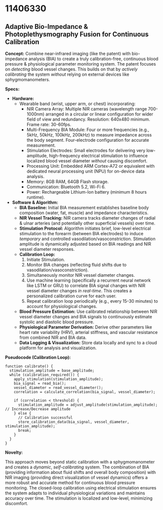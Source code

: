 # 11406330

## Adaptive Bio-Impedance & Photoplethysmography Fusion for Continuous Calibration

**Concept:** Combine near-infrared imaging (like the patent) with bio-impedance analysis (BIA) to create a truly calibration-free, continuous blood pressure & physiological parameter monitoring system. The patent focuses on *detecting* blood vessel changes. This builds on that by *actively calibrating* the system *without* relying on external devices like sphygmomanometers.

**Specs:**

*   **Hardware:**
    *   Wearable band (wrist, upper arm, or chest) incorporating:
        *   NIR Camera Array: Multiple NIR cameras (wavelength range 700-1000nm) arranged in a circular or linear configuration for wider field of view and redundancy. Resolution: 640x480 minimum. Frame rate: 30-60fps.
        *   Multi-Frequency BIA Module: Four or more frequencies (e.g., 5kHz, 50kHz, 100kHz, 200kHz) to measure impedance across the body segment.  Four-electrode configuration for accurate measurement.
        *   Stimulation Electrodes:  Small electrodes for delivering very low-amplitude, high-frequency electrical stimulation to influence localized blood vessel diameter *without* causing discomfort.
        *   Processing Unit:  Embedded ARM Cortex-A72 or equivalent with dedicated neural processing unit (NPU) for on-device data analysis.
        *   Memory: 8GB RAM, 64GB Flash storage.
        *   Communication: Bluetooth 5.2, Wi-Fi 6.
        *   Power: Rechargeable Lithium-Ion battery (minimum 8 hours runtime).
*   **Software & Algorithm:**
    *   **BIA Baseline:** Initial BIA measurement establishes baseline body composition (water, fat, muscle) and impedance characteristics.
    *   **NIR Vessel Tracking:** NIR camera tracks diameter changes of radial & ulnar arteries (and potentially other superficial vessels) over time.
    *   **Stimulation Protocol:** Algorithm initiates brief, low-level electrical stimulation to the forearm (between BIA electrodes) to induce *temporary* and controlled vasodilation/vasoconstriction.  Stimulation amplitude is dynamically adjusted based on BIA readings and NIR vessel diameter responses.
    *   **Calibration Loop:**
        1.  Initiate Stimulation.
        2.  Monitor BIA changes (reflecting fluid shifts due to vasodilation/vasoconstriction).
        3.  Simultaneously monitor NIR vessel diameter changes.
        4.  Use machine learning (specifically a recurrent neural network like LSTM or GRU) to correlate BIA signal changes with NIR vessel diameter changes *in real-time*.  This creates a personalized calibration curve for each user.
        5.  Repeat calibration loop periodically (e.g., every 15-30 minutes) to account for physiological changes.
    *   **Blood Pressure Estimation:** Use calibrated relationship between NIR vessel diameter changes and BIA signals to continuously estimate systolic and diastolic blood pressure. 
    *   **Physiological Parameter Derivation:**  Derive other parameters like heart rate variability (HRV), arterial stiffness, and vascular resistance from combined NIR and BIA data.
    *   **Data Logging & Visualization:**  Store data locally and sync to a cloud platform for analysis and visualization.

**Pseudocode (Calibration Loop):**

```
function calibrate() {
  stimulation_amplitude = base_amplitude;
  while (calibration_required()) {
    apply_stimulation(stimulation_amplitude);
    bia_signal = read_bia();
    vessel_diameter = read_vessel_diameter();
    correlation = calculate_correlation(bia_signal, vessel_diameter);

    if (correlation < threshold) {
      stimulation_amplitude = adjust_amplitude(stimulation_amplitude); // Increase/Decrease amplitude
    } else {
      // Calibration successful
      store_calibration_data(bia_signal, vessel_diameter, stimulation_amplitude);
      break;
    }
  }
}
```

**Novelty:**

This approach moves beyond static calibration with a sphygmomanometer and creates a *dynamic*, *self-calibrating* system.  The combination of BIA (providing information about fluid shifts and overall body composition) with NIR imaging (providing direct visualization of vessel dynamics) offers a more robust and accurate method for continuous blood pressure monitoring.  The closed-loop calibration using electrical stimulation ensures the system adapts to individual physiological variations and maintains accuracy over time.  The stimulation is localized and low-level, minimizing discomfort.